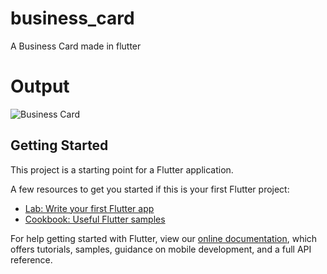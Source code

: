 # business_card

A Business Card made in flutter

# Output
![Business Card](https://user-images.githubusercontent.com/56271682/163528039-59ab1e68-3115-4506-b2eb-a69adb63092a.jpg)

## Getting Started


This project is a starting point for a Flutter application.

A few resources to get you started if this is your first Flutter project:

-   [Lab: Write your first Flutter app](https://flutter.dev/docs/get-started/codelab)
-   [Cookbook: Useful Flutter samples](https://flutter.dev/docs/cookbook)

For help getting started with Flutter, view our
[online documentation](https://flutter.dev/docs), which offers tutorials,
samples, guidance on mobile development, and a full API reference.
